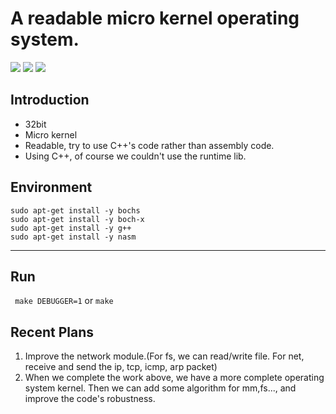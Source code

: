 # A readable micro kernel operating system.
![](https://img.shields.io/badge/Albatross-Shmily-lightgrey)
![](https://img.shields.io/badge/license-GPL%203.0-blue)
![](https://img.shields.io/badge/continue-updating-green)

## Introduction

- 32bit
- Micro kernel
- Readable, try to use C++'s code rather than assembly code.
- Using C++, of course we couldn't use the runtime lib.

## Environment

`sudo apt-get install -y bochs`  
`sudo apt-get install -y boch-x`  
`sudo apt-get install -y g++`  
`sudo apt-get install -y nasm`

-------

## Run
` make DEBUGGER=1` or `make`

## Recent Plans
1. Improve the network module.(For fs, we can read/write file. For net, receive and send the ip, tcp, icmp, arp packet)
2. When we complete the work above, we have a more complete operating system kernel. Then we can add some algorithm for mm,fs..., and improve the code's robustness.

